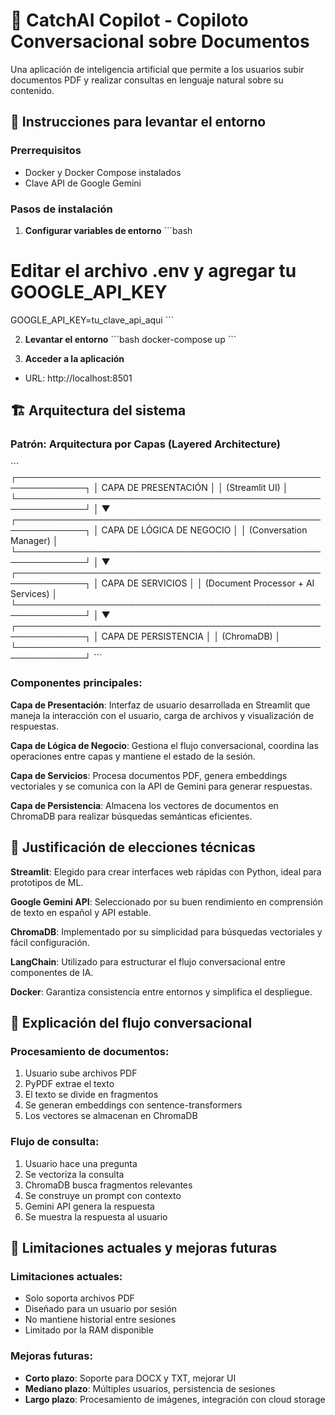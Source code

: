 # 🤖 CatchAI Copilot - Copiloto Conversacional sobre Documentos

Una aplicación de inteligencia artificial que permite a los usuarios subir documentos PDF y realizar consultas en lenguaje natural sobre su contenido.

## 🚀 Instrucciones para levantar el entorno

### Prerrequisitos
- Docker y Docker Compose instalados
- Clave API de Google Gemini

### Pasos de instalación

1. **Configurar variables de entorno**
\`\`\`bash
# Editar el archivo .env y agregar tu GOOGLE_API_KEY
GOOGLE_API_KEY=tu_clave_api_aqui
\`\`\`

2. **Levantar el entorno**
\`\`\`bash
docker-compose up
\`\`\`

3. **Acceder a la aplicación**
- URL: http://localhost:8501

## 🏗️ Arquitectura del sistema

### Patrón: Arquitectura por Capas (Layered Architecture)

\`\`\`
┌─────────────────────────────────────────────────────────────┐
│                    CAPA DE PRESENTACIÓN                     │
│                      (Streamlit UI)                         │
└─────────────────────────────────────────────────────────────┘
                                │
                                ▼
┌─────────────────────────────────────────────────────────────┐
│                   CAPA DE LÓGICA DE NEGOCIO                │
│                 (Conversation Manager)                      │
└─────────────────────────────────────────────────────────────┘
                                │
                                ▼
┌─────────────────────────────────────────────────────────────┐
│                    CAPA DE SERVICIOS                       │
│           (Document Processor + AI Services)               │
└─────────────────────────────────────────────────────────────┘
                                │
                                ▼
┌─────────────────────────────────────────────────────────────┐
│                   CAPA DE PERSISTENCIA                     │
│                      (ChromaDB)                             │
└─────────────────────────────────────────────────────────────┘
\`\`\`

### Componentes principales:

**Capa de Presentación**: Interfaz de usuario desarrollada en Streamlit que maneja la interacción con el usuario, carga de archivos y visualización de respuestas.

**Capa de Lógica de Negocio**: Gestiona el flujo conversacional, coordina las operaciones entre capas y mantiene el estado de la sesión.

**Capa de Servicios**: Procesa documentos PDF, genera embeddings vectoriales y se comunica con la API de Gemini para generar respuestas.

**Capa de Persistencia**: Almacena los vectores de documentos en ChromaDB para realizar búsquedas semánticas eficientes.

## 🔧 Justificación de elecciones técnicas

**Streamlit**: Elegido para crear interfaces web rápidas con Python, ideal para prototipos de ML.

**Google Gemini API**: Seleccionado por su buen rendimiento en comprensión de texto en español y API estable.

**ChromaDB**: Implementado por su simplicidad para búsquedas vectoriales y fácil configuración.

**LangChain**: Utilizado para estructurar el flujo conversacional entre componentes de IA.

**Docker**: Garantiza consistencia entre entornos y simplifica el despliegue.

## 💬 Explicación del flujo conversacional

### Procesamiento de documentos:
1. Usuario sube archivos PDF
2. PyPDF extrae el texto
3. El texto se divide en fragmentos
4. Se generan embeddings con sentence-transformers
5. Los vectores se almacenan en ChromaDB

### Flujo de consulta:
1. Usuario hace una pregunta
2. Se vectoriza la consulta
3. ChromaDB busca fragmentos relevantes
4. Se construye un prompt con contexto
5. Gemini API genera la respuesta
6. Se muestra la respuesta al usuario

## 🚧 Limitaciones actuales y mejoras futuras

### Limitaciones actuales:
- Solo soporta archivos PDF
- Diseñado para un usuario por sesión
- No mantiene historial entre sesiones
- Limitado por la RAM disponible

### Mejoras futuras:
- **Corto plazo**: Soporte para DOCX y TXT, mejorar UI
- **Mediano plazo**: Múltiples usuarios, persistencia de sesiones
- **Largo plazo**: Procesamiento de imágenes, integración con cloud storage
